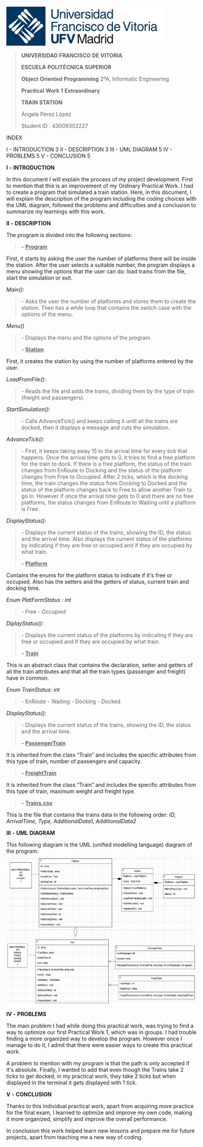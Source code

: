 <img src="./och3xdvl.png"
style="width:4.30208in;height:1.07292in" />

> **UNIVERSIDAD** **FRANCISCO** **DE** **VITORIA**
>
> **ESCUELA** **POLITÉCNICA** **SUPERIOR**
>
> **Object** **Oriented** **Programming** 2ºA, Informatic Engineering
>
> **Practical** **Work** **1** **Extraordinary**
>
> **TRAIN** **STATION**
>
> Ángela Pérez López
>
> Student ID : 43009302227

INDEX

I - INTRODUCTION 3 
II - DESCRIPTION 3 
III - UML DIAGRAM 5 
IV - PROBLEMS 5
V - CONCLUSION 5

**I** **-** **INTRODUCTION**

In this document I will explain the process of my project development.
First to mention that this is an improvement of my Ordinary Practical
Work. I had to create a program that simulated a train station. Here, in
this document, I will explain the description of the program including
the coding choices with the UML diagram, followed the problems and
difficulties and a conclusion to summarize my learnings with this work.

**II** **-** **DESCRIPTION**

The program is divided into the following sections:

> **-** **<u>Program</u>**

First, it starts by asking the user the number of platforms there will
be inside the station. After the user selects a suitable number, the
program displays a menu showing the options that the user can do: load
trains from the file, start the simulation or exit.

*Main():*

> \- Asks the user the number of platforms and stores them to create the
> station. Then has a while loop that contains the switch case with the
> options of the menu.

*Menu()*

> \- Displays the menu and the options of the program.
>
> **-** **<u>Station</u>**

First, it creates the station by using the number of platforms entered
by the user.

*LoadFromFile():*

> \- Reads the file and adds the trains, dividing them by the type of
> train (freight and passengers).

*StartSimulation():*

> \- Calls AdvanceTick() and keeps calling it until all the trains are
> docked, then it displays a message and cuts the simulation.

*AdvanceTick():*

> \- First, it keeps taking away 15 to the arrival time for every tick
> that happens. Once the arrival time gets to 0, it tries to find a free
> platform for the train to dock. If there is a free platform, the
> status of the train changes from EnRoute to Docking and the status of
> the platform changes from Free to Occupied. After 2 ticks, which is
> the docking time, the train changes the status from Docking to Docked
> and the status of the platform changes back to Free to allow another
> Train to go in. However if once the arrival time gets to 0 and there
> are no free platforms, the status changes from EnRoute to Waiting
> until a platform is Free.

*DisplayStatus():*

> \- Displays the current status of the trains, showing the ID, the
> status and the arrival time. Also displays the current status of the
> platforms by indicating if they are free or occupied and if they are
> occupied by what train.
>
> **-** **<u>Platform</u>**

Contains the enums for the platform status to indicate if it's free or
occupied. Also has the setters and the getters of status, current train
and docking time.

*Enum* *PlatFormStatus* *:* *int* 
> \- Free
> \- Occupied

*DiplayStatus():*

> \- Displays the current status of the platforms by indicating if they
> are free or occupied and if they are occupied by what train.
>
> **-** **<u>Train</u>**

This is an abstract class that contains the declaration, setter and
getters of all the train attributes and that all the train types
(passenger and freight) have in common.

*Enum* *TrainStatus:* *int* 
> \- EnRoute
> \- Waiting
> \- Docking
> \- Docked

*DisplayStatus():*

> \- Displays the current status of the trains, showing the ID, the
> status and the arrival time.
>
> **-** **<u>PassengerTrain</u>**

It is inherited from the class “Train” and includes the specific
attributes from this type of train, number of passengers and capacity.

> **-** **<u>FreightTrain</u>**

It is inherited from the class “Train” and includes the specific
attributes from this type of train, maximum weight and freight type.

> **-** **<u>Trains.csv</u>**

This is the file that contains the trains data in the following order:
*ID,* *ArrivalTime,* *Type,* *AdditionalData1,* *AdditionalData2*


**III** **-** **UML** **DIAGRAM**

This following diagram is the UML (unified modelling language) diagram
of the program:
<img src="./mjibkobh.png"
style="width:6.27083in;height:4.125in" />


**IV** **-** **PROBLEMS**

The main problem I had while doing this practical work, was trying to
find a way to optimize our first Practical Work 1, which was in groups.
I had trouble finding a more organized way to develop the program.
However once I manage to do it, I admit that there were easier ways to
create this practical work.

A problem to mention with my program is that the path is only accepted
if it's absolute. Finally, I wanted to add that even though the Trains
take 2 ticks to get docked, in my practical work, they take 2 ticks but
when displayed in the terminal it gets displayed with 1 tick.

**V** **-** **CONCLUSION**

Thanks to this individual practical work, apart from acquiring more
practice for the final exam, I learned to optimize and improve my own
code, making it more organized, simplify and improve the overall
performance.

In conclusion this work helped learn new lessons and prepare me for
future projects, apart from teaching me a new way of coding.
